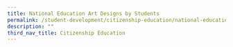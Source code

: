 ```yaml
---
title: National Education Art Designs by Students
permalink: /student-development/citizenship-education/national-education-art-designs-by-students/
description: ""
third_nav_title: Citizenship Education
---
```

